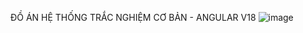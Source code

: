ĐỒ ÁN HỆ THỐNG TRẮC NGHIỆM CƠ BẢN - ANGULAR V18
![image](https://github.com/user-attachments/assets/37ee9876-a039-4f54-a21e-550abb2538a2)

